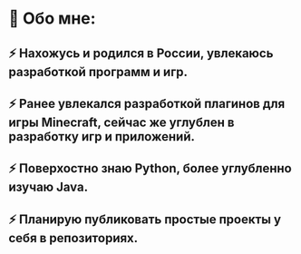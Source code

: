 # 📣 Обо мне:

## ⚡ Нахожусь и родился в России, увлекаюсь разработкой программ и игр.

## ⚡ Ранее увлекался разработкой плагинов для игры Minecraft, сейчас же углублен в разработку игр и приложений.

## ⚡ Поверхостно знаю Python, более углубленно изучаю Java.

## ⚡ Планирую публиковать простые проекты у себя в репозиториях.
